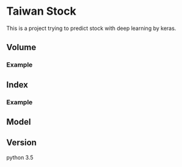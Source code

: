# Taiwan Stock
This is a project trying to predict stock with deep learning by keras. 
## Volume

### Example
## Index
### Example

## Model

## Version
python 3.5
